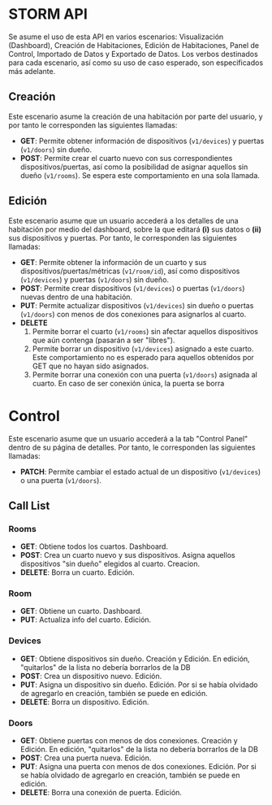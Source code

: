 # STORM API

Se asume el uso de esta API en varios escenarios: Visualización (Dashboard), Creación de Habitaciones, Edición de Habitaciones, Panel de Control, Importado de Datos y Exportado de Datos. Los verbos destinados para cada escenario, así como su uso de caso esperado, son especificados más adelante.

## Creación
Este escenario asume la creación de una habitación por parte del usuario, y por tanto le corresponden las siguientes llamadas:

- **GET**: Permite obtener información de dispositivos (`v1/devices`) y puertas (`v1/doors`) sin dueño.
- **POST**: Permite crear el cuarto nuevo con sus correspondientes dispositivos/puertas, así como la posibilidad de asignar aquellos sin dueño (`v1/rooms`). Se espera este comportamiento en una sola llamada.

## Edición
Este escenario asume que un usuario accederá a los detalles de una habitación por medio del dashboard, sobre la que editará **(i)** sus datos o **(ii)** sus dispositivos y puertas. Por tanto, le corresponden las siguientes llamadas:

- **GET**: Permite obtener la información de un cuarto y sus dispositivos/puertas/métricas (`v1/room/id`), así como dispositivos (`v1/devices`) y puertas (`v1/doors`) sin dueño.
- **POST**: Permite crear dispositivos (`v1/devices`) o puertas (`v1/doors`) nuevas dentro de una habitación.
- **PUT**: Permite actualizar dispositivos (`v1/devices`) sin dueño o puertas (`v1/doors`) con menos de dos conexiones para asignarlos al cuarto.
- **DELETE**
    1. Permite borrar el cuarto (`v1/rooms`) sin afectar aquellos dispositivos que aún contenga (pasarán a ser "libres").
    2. Permite borrar un dispositivo (`v1/devices`) asignado a este cuarto. Este comportamiento no es esperado para aquellos obtenidos por GET que no hayan sido asignados.
    3. Permite borrar una conexión con una puerta (`v1/doors`) asignada al cuarto. En caso de ser conexión única, la puerta se borra

# Control
Este escenario asume que un usuario accederá a la tab "Control Panel" dentro de su página de detalles. Por tanto, le corresponden las siguientes llamadas:

- **PATCH**: Permite cambiar el estado actual de un dispositivo (`v1/devices`) o una puerta (`v1/doors`).

## Call List
### Rooms
- **GET**: Obtiene todos los cuartos. Dashboard.
- **POST**: Crea un cuarto nuevo y sus dispositivos. Asigna aquellos dispositivos "sin dueño" elegidos al cuarto. Creacion.
- **DELETE**: Borra un cuarto. Edición.

### Room
- **GET**: Obtiene un cuarto. Dashboard.
- **PUT**: Actualiza info del cuarto. Edición.

### Devices
- **GET**: Obtiene dispositivos sin dueño. Creación y Edición.
    En edición, "quitarlos" de la lista no debería borrarlos de la DB
- **POST**: Crea un dispositivo nuevo. Edición.
- **PUT**: Asigna un dispositivo sin dueño. Edición.
    Por si se había olvidado de agregarlo en creación, también se puede en edición.
- **DELETE**: Borra un dispositivo. Edición.

### Doors
- **GET**: Obtiene puertas con menos de dos conexiones. Creación y Edición.
    En edición, "quitarlos" de la lista no debería borrarlos de la DB
- **POST**: Crea una puerta nueva. Edición.
- **PUT**: Asigna una puerta con menos de dos conexiones. Edición.
    Por si se había olvidado de agregarlo en creación, también se puede en edición.
- **DELETE**: Borra una conexión de puerta. Edición.
